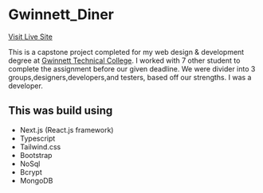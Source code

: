 # Gwinnett_Diner

[Visit Live Site](https://gwinnett-diner-v2.vercel.app/)

This is a capstone project completed for my web design & development degree at [Gwinnett Technical College](https://gwinnetttech.edu/websitedesignanddevelopment/). I worked with 7 other student to complete the assignment before our given deadline. We were divider into 3 groups,designers,developers,and testers, based off our strengths. I was a developer. 


## This was build using

- Next.js (React.js framework)
- Typescript
- Tailwind.css
- Bootstrap
- NoSql
- Bcrypt
- MongoDB
